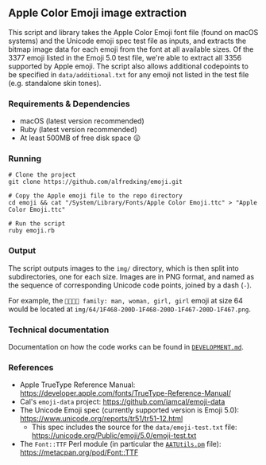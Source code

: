 ## Apple Color Emoji image extraction

This script and library takes the Apple Color Emoji font file (found on macOS systems) and the Unicode emoji spec
test file as inputs, and extracts the bitmap image data for each emoji from the font at all available sizes. Of the
3377 emoji listed in the Emoji 5.0 test file, we're able to extract all 3356 supported by Apple emoji. The script
also allows additional codepoints to be specified in `data/additional.txt` for any emoji not listed in the test file
(e.g. standalone skin tones).

### Requirements & Dependencies
- macOS (latest version recommended)
- Ruby (latest version recommended)
- At least 500MB of free disk space 😛

### Running
````shell
# Clone the project
git clone https://github.com/alfredxing/emoji.git

# Copy the Apple emoji file to the repo directory
cd emoji && cat "/System/Library/Fonts/Apple Color Emoji.ttc" > "Apple Color Emoji.ttc"

# Run the script
ruby emoji.rb
````

### Output
The script outputs images to the `img/` directory, which is then split into subdirectories, one for each size. Images
are in PNG format, and named as the sequence of corresponding Unicode code points, joined by a dash (`-`).

For example, the `👨‍👩‍👧‍👧 family: man, woman, girl, girl` emoji at size 64 would be located at
`img/64/1F468-200D-1F468-200D-1F467-200D-1F467.png`.

### Technical documentation
Documentation on how the code works can be found in [`DEVELOPMENT.md`](DEVELOPMENT.md).

### References
- Apple TrueType Reference Manual: https://developer.apple.com/fonts/TrueType-Reference-Manual/
- Cal's `emoji-data` project: https://github.com/iamcal/emoji-data
- The Unicode Emoji spec (currently supported version is Emoji 5.0): https://www.unicode.org/reports/tr51/tr51-12.html
  - This spec includes the source for the `data/emoji-test.txt` file: https://unicode.org/Public/emoji/5.0/emoji-test.txt
- The `Font::TTF` Perl module (in particular the [`AATUtils.pm`](https://metacpan.org/source/BHALLISSY/Font-TTF-1.06/lib/Font/TTF/AATutils.pm) file): https://metacpan.org/pod/Font::TTF
